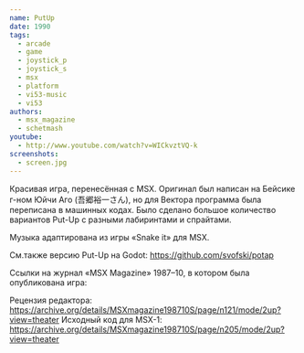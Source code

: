 ```yaml
---
name: PutUp
date: 1990
tags:
  - arcade
  - game
  - joystick_p
  - joystick_s
  - msx
  - platform
  - vi53-music
  - vi53
authors:
  - msx_magazine
  - schetmash
youtube:
  - http://www.youtube.com/watch?v=WICkvztVQ-k
screenshots:
  - screen.jpg
---
```


Красивая игра, перенесённая с MSX. Оригинал был написан на Бейсике г-ном Юйчи Аго (吾郷裕一さん),
но для Вектора программа была переписана в машинных кодах.
Было сделано большое количество вариантов Put-Up с разными лабиринтами и спрайтами.


Музыка адаптирована из игры «Snake it» для MSX.

См.также версию Put-Up на Godot: https://github.com/svofski/potap

Ссылки на журнал «MSX Magazine» 1987–10, в котором была опубликована игра:

Рецензия редактора: https://archive.org/details/MSXmagazine198710S/page/n121/mode/2up?view=theater
Исходный код для MSX-1: https://archive.org/details/MSXmagazine198710S/page/n205/mode/2up?view=theater
